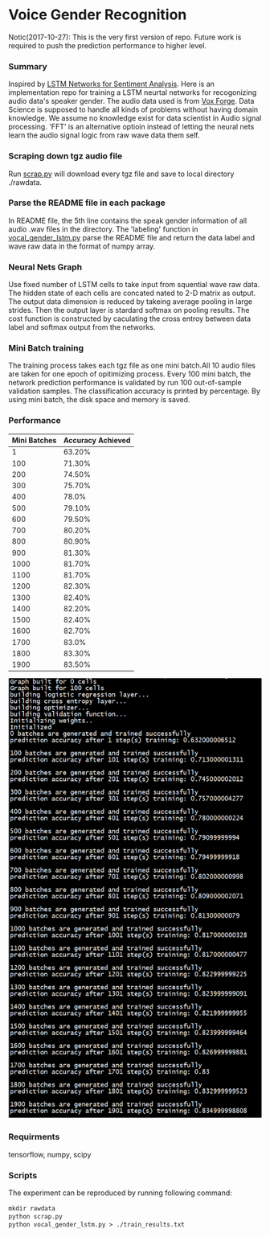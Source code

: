 # Voice Gender Recognition
Notic(2017-10-27): This is the very first version of repo. Future work is required to push the prediction performance to higher level. 

### Summary
Inspired by [LSTM Networks for Sentiment Analysis](http://deeplearning.net/tutorial/lstm.html). Here is an implementation repo for training a LSTM neurtal networks for recogonizing audio data's speaker gender. The audio data used is from  [Vox Forge](http://www.repository.voxforge1.org/downloads/SpeechCorpus/Trunk/Audio/Main/16kHz_16bit/). 
Data Science is supposed to handle all kinds of problems without having domain knowledge. We assume no knowledge exist for data scientist in Audio signal processing. 'FFT' is an alternative optioin instead of letting the neural nets learn the audio signal logic from raw wave data them self.

### Scraping down tgz audio file
Run [scrap.py](https://github.com/JinScientist/voice-gender-recognition/blob/master/scrap.py) will download every tgz file and save to local directory ./rawdata.

### Parse the README file in each package
In README file, the 5th line contains the speak gender information of all audio .wav files in the directory. The 'labeling' function in [vocal_gender_lstm.py](https://github.com/JinScientist/voice-gender-recognition/blob/master/vocal_gender_lstm.py) parse the README file and return the data label and wave raw data in the format of numpy array. 

### Neural Nets Graph
Use fixed number of LSTM cells to take input from squential wave raw data. The hidden state of each cells are concated nated to 2-D matrix as output. The output data dimension is reduced by takeing average pooling in large strides. Then the output layer is stardard softmax on pooling results. The cost function is constructed by caculating the cross entroy between data label and softmax output from the networks.

### Mini Batch training
The training process takes each tgz file as one mini batch.All 10 audio files are taken for one epoch of opitimizing process. Every 100 mini batch, the network prediction performance is validated by run 100 out-of-sample validation samples. The classification accuracy is printed by percentage. By using mini batch, the disk space and memory is saved. 

### Performance
| Mini Batches | Accuracy Achieved  |
|--------------|--------------------|
| 1            | 63.20%             |
| 100          | 71.30%             |
| 200          | 74.50%             |
| 300          | 75.70%             |
| 400          | 78.0%              |
| 500          | 79.10%             |
| 600          | 79.50%             |
| 700          | 80.20%             |
| 800          | 80.90%             |
| 900          | 81.30%             |
| 1000         | 81.70%             |
| 1100         | 81.70%             |
| 1200         | 82.30%             |
| 1300         | 82.40%             |
| 1400         | 82.20%             |
| 1500         | 82.40%             |
| 1600         | 82.70%             |
| 1700         | 83.0%              |
| 1800         | 83.30%             |
| 1900         | 83.50%             |

![plot](./train_results.png)

### Requirments
tensorflow, numpy, scipy
### Scripts
The experiment can be reproduced by running following command:
```
mkdir rawdata
python scrap.py
python vocal_gender_lstm.py > ./train_results.txt
```

